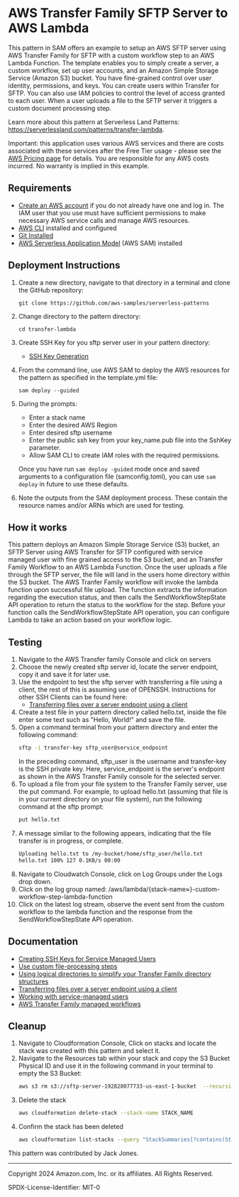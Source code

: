 # AWS Transfer Family SFTP Server to AWS Lambda

This pattern in SAM offers an example to setup an AWS SFTP server using AWS Transfer Family for SFTP with a custom workflow step to an AWS Lambda Function. The template enables you to simply create a server, a custom workflow, set up user accounts, and an Amazon Simple Storage Service (Amazon S3) bucket. You have fine-grained control over user identity, permissions, and keys. You can create users within Transfer for SFTP. You can also use IAM policies to control the level of access granted to each user. When a user uploads a file to the SFTP server it triggers a custom document processing step.

Learn more about this pattern at Serverless Land Patterns: https://serverlessland.com/patterns/transfer-lambda. 

Important: this application uses various AWS services and there are costs associated with these services after the Free Tier usage - please see the [AWS Pricing page](https://aws.amazon.com/pricing/) for details. You are responsible for any AWS costs incurred. No warranty is implied in this example.

## Requirements

* [Create an AWS account](https://portal.aws.amazon.com/gp/aws/developer/registration/index.html) if you do not already have one and log in. The IAM user that you use must have sufficient permissions to make necessary AWS service calls and manage AWS resources.
* [AWS CLI](https://docs.aws.amazon.com/cli/latest/userguide/install-cliv2.html) installed and configured
* [Git Installed](https://git-scm.com/book/en/v2/Getting-Started-Installing-Git)
* [AWS Serverless Application Model](https://docs.aws.amazon.com/serverless-application-model/latest/developerguide/serverless-sam-cli-install.html) (AWS SAM) installed

## Deployment Instructions

1. Create a new directory, navigate to that directory in a terminal and clone the GitHub repository:
    ``` 
    git clone https://github.com/aws-samples/serverless-patterns
    ```
1. Change directory to the pattern directory:
    ```
    cd transfer-lambda
    ```
1. Create SSH Key for you sftp server user in your pattern directory: 
    * [SSH Key Generation](https://docs.aws.amazon.com/transfer/latest/userguide/key-management.html#sshkeygen)

1. From the command line, use AWS SAM to deploy the AWS resources for the pattern as specified in the template.yml file:
    ```
    sam deploy --guided
    ```
1. During the prompts:
    * Enter a stack name
    * Enter the desired AWS Region
    * Enter desired sftp username
    * Enter the public ssh key from your key_name.pub file into the SshKey parameter.
    * Allow SAM CLI to create IAM roles with the required permissions.

    Once you have run `sam deploy -guided` mode once and saved arguments to a configuration file (samconfig.toml), you can use `sam deploy` in future to use these defaults.

1. Note the outputs from the SAM deployment process. These contain the resource names and/or ARNs which are used for testing.

## How it works

This pattern deploys an Amazon Simple Storage Service (S3) bucket, an SFTP Server using AWS Transfer for SFTP configured with service managed user with fine grained access to the S3 bucket, and an Transfer Family Workflow to an AWS Lambda Function. Once the user uploads a file through the SFTP server, the file will land in the users home directory within the S3 bucket. The AWS Tranfer Family workflow will invoke the lambda function upon successful file upload. The function extracts the information regarding the execution status, and then calls the SendWorkflowStepState API operation to return the status to the workflow for the step. Before your function calls the SendWorkflowStepState API operation, you can configure Lambda to take an action based on your workflow logic.

## Testing

1. Navigate to the AWS Transfer family Console and click on servers
1. Choose the newly created sftp server id, locate the server endpoint, copy it and save it for later use.
1. Use the endpoint to test the sftp server with transferring a file using a client, the rest of this is assuming use of OPENSSH.
    Instructions for other SSH Clients can be found here:
    - [Transferring files over a server endpoint using a client](https://docs.aws.amazon.com/transfer/latest/userguide/transfer-file.html)
1. Create a test file in your pattern directory called hello.txt, inside the file enter some text such as "Hello, World!" and save the file.
1. Open a command terminal from your pattern directory and enter the following command:
    ```bash
    sftp -i transfer-key sftp_user@service_endpoint
    ```
    In the preceding command, sftp_user is the username and transfer-key is the SSH private key. Here, service_endpoint is the server's endpoint as shown in the AWS Transfer Family console for the selected server.
1. To upload a file from your file system to the Transfer Family server, use the put command. For example, to upload hello.txt (assuming that file is in your current directory on your file system), run the following command at the sftp prompt:
    ```bash
    put hello.txt
    ```
1. A message similar to the following appears, indicating that the file transfer is in progress, or complete.
    ```bash
    Uploading hello.txt to /my-bucket/home/sftp_user/hello.txt
    hello.txt 100% 127 0.1KB/s 00:00
    ```
1. Navigate to Cloudwatch Console, click on Log Groups under the Logs drop down.
1. Click on the log group named: /aws/lambda/{stack-name≈}-custom-workflow-step-lambda-function
1. Click on the latest log stream, observe the event sent from the custom workflow to the lambda function and the response from the SendWorkflowStepState API operation.

## Documentation
- [Creating SSH Keys for Service Managed Users](https://docs.aws.amazon.com/transfer/latest/userguide/key-management.html#sshkeygen)
- [Use custom file-processing steps](https://docs.aws.amazon.com/transfer/latest/userguide/custom-step-details.html)
- [Using logical directories to simplify your Transfer Family directory structures](https://docs.aws.amazon.com/transfer/latest/userguide/logical-dir-mappings.html)
- [Transferring files over a server endpoint using a client](https://docs.aws.amazon.com/transfer/latest/userguide/transfer-file.html)
- [Working with service-managed users](https://docs.aws.amazon.com/transfer/latest/userguide/service-managed-users.html)
- [AWS Transfer Family managed workflows](https://docs.aws.amazon.com/transfer/latest/userguide/transfer-workflows.html)

## Cleanup

1. Navigate to Cloudformation Console, Click on stacks and locate the stack was created with this pattern and select it.
1. Navigate to the Resources tab within your stack and copy the S3 Bucket Physical ID and use it in the following command in your terminal to empty the S3 Bucket:
    ```bash
    aws s3 rm s3://sftp-server-192828077733-us-east-1-bucket  --recursive
    ```
1. Delete the stack
    ```bash
    aws cloudformation delete-stack --stack-name STACK_NAME
    ```
1. Confirm the stack has been deleted
    ```bash
    aws cloudformation list-stacks --query "StackSummaries[?contains(StackName,'STACK_NAME')].StackStatus"
    ```

This pattern was contributed by Jack Jones.

----
Copyright 2024 Amazon.com, Inc. or its affiliates. All Rights Reserved.

SPDX-License-Identifier: MIT-0